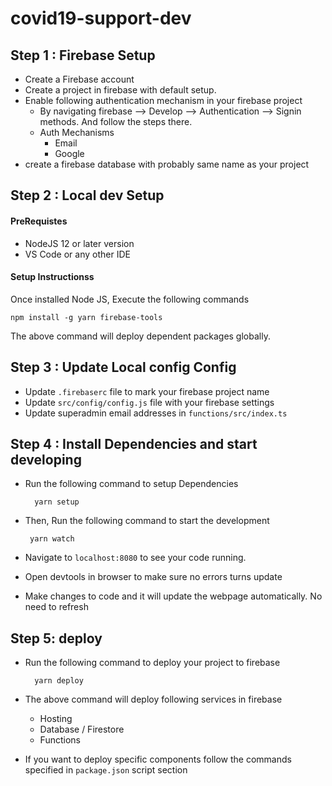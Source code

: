 # covid19-support-dev

## Step 1 : Firebase Setup

* Create a Firebase account
* Create a project in firebase with default setup.
* Enable following authentication mechanism in your firebase project
    * By navigating firebase --> Develop --> Authentication --> Signin methods. And follow the steps there.
    * Auth Mechanisms
        * Email
        * Google
* create a firebase database with probably same name as your project

## Step 2 : Local dev Setup 

#### PreRequistes

* NodeJS 12 or later version
* VS Code or any other IDE

#### Setup Instructionss

Once installed Node JS, Execute the following commands 

    npm install -g yarn firebase-tools

The above command will deploy dependent packages globally.

## Step 3 :  Update Local config Config

* Update `.firebaserc` file to mark your firebase project name
* Update `src/config/config.js` file with your firebase settings
* Update superadmin email addresses in `functions/src/index.ts` 

## Step 4 : Install Dependencies and start developing

* Run the following command to setup Dependencies

        yarn setup

*  Then, Run the following command to start the development

        yarn watch

* Navigate to `localhost:8080` to see your code running.
* Open devtools in browser to make sure no errors turns update
* Make changes to code and it will update the webpage automatically. No need to refresh

## Step 5: deploy

* Run the following command to deploy your project to firebase

        yarn deploy

* The above command will deploy following services in firebase
    * Hosting
    * Database / Firestore
    * Functions

* If you want to deploy specific components follow the commands specified in `package.json` script section